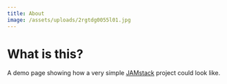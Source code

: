 ```yaml
---
title: About
image: /assets/uploads/2rgtdg0055l01.jpg
---
```


# What is this?

A demo page showing how a very simple [JAMstack](https://jamstack.org) project could look like.
